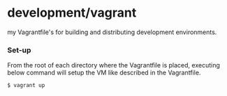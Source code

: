 # development/vagrant
my Vagrantfile's for building and distributing development environments.

### Set-up

From the root of each directory where the Vagrantfile is placed, executing below command will setup the VM like described in the Vagrantfile.

```shellscript
$ vagrant up
```
